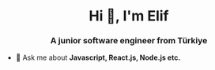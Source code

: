 <h1 align="center">Hi 👋, I'm Elif</h1>
<h3 align="center">A junior software engineer from Türkiye</h3>

- 💬 Ask me about **Javascript, React.js, Node.js etc.**
